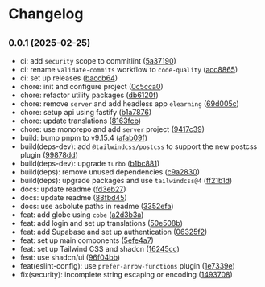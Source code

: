 # Changelog

## <small>0.0.1 (2025-02-25)</small>

* ci: add `security` scope to commitlint ([5a37190](https://github.com/joint-it/glore/commit/5a37190))
* ci: rename `validate-commits` workflow to `code-quality` ([acc8865](https://github.com/joint-it/glore/commit/acc8865))
* ci: set up releases ([baccb64](https://github.com/joint-it/glore/commit/baccb64))
* chore: init and configure project ([0c5cca0](https://github.com/joint-it/glore/commit/0c5cca0))
* chore: refactor utility packages ([db6120f](https://github.com/joint-it/glore/commit/db6120f))
* chore: remove `server` and add headless app `elearning` ([69d005c](https://github.com/joint-it/glore/commit/69d005c))
* chore: setup api using fastify ([b1a7876](https://github.com/joint-it/glore/commit/b1a7876))
* chore: update translations ([8163fcb](https://github.com/joint-it/glore/commit/8163fcb))
* chore: use monorepo and add `server` project ([9417c39](https://github.com/joint-it/glore/commit/9417c39))
* build: bump pnpm to v9.15.4 ([afab09f](https://github.com/joint-it/glore/commit/afab09f))
* build(deps-dev): add `@tailwindcss/postcss` to support the new postcss plugin ([99878dd](https://github.com/joint-it/glore/commit/99878dd))
* build(deps-dev): upgrade `turbo` ([b1bc881](https://github.com/joint-it/glore/commit/b1bc881))
* build(deps): remove unused dependencies ([c9a2830](https://github.com/joint-it/glore/commit/c9a2830))
* build(deps): upgrade packages and use `tailwindcss@4` ([ff21b1d](https://github.com/joint-it/glore/commit/ff21b1d))
* docs: update readme ([fd3eb27](https://github.com/joint-it/glore/commit/fd3eb27))
* docs: update readme ([88fbd45](https://github.com/joint-it/glore/commit/88fbd45))
* docs: use asbolute paths in readme ([3352efa](https://github.com/joint-it/glore/commit/3352efa))
* feat: add globe using `cobe` ([a2d3b3a](https://github.com/joint-it/glore/commit/a2d3b3a))
* feat: add login and set up translations ([50e508b](https://github.com/joint-it/glore/commit/50e508b))
* feat: add Supabase and set up authentication ([06325f2](https://github.com/joint-it/glore/commit/06325f2))
* feat: set up main components ([5efe4a7](https://github.com/joint-it/glore/commit/5efe4a7))
* feat: set up Tailwind CSS and shadcn ([16245cc](https://github.com/joint-it/glore/commit/16245cc))
* feat: use shadcn/ui ([96f04bb](https://github.com/joint-it/glore/commit/96f04bb))
* feat(eslint-config): use `prefer-arrow-functions` plugin ([1e7339e](https://github.com/joint-it/glore/commit/1e7339e))
* fix(security): incomplete string escaping or encoding ([1493708](https://github.com/joint-it/glore/commit/1493708))
